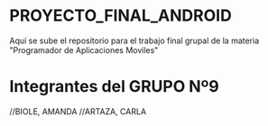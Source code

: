 # PROYECTO_FINAL_ANDROID
Aquí se sube el repositorio para el trabajo final grupal de la materia "Programador de Aplicaciones Moviles"
# Integrantes del GRUPO Nº9
//BIOLE, AMANDA 
//ARTAZA, CARLA
